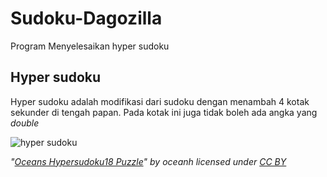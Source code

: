 # Sudoku-Dagozilla

Program Menyelesaikan hyper sudoku

## Hyper sudoku

Hyper sudoku adalah modifikasi dari sudoku dengan menambah 4 kotak sekunder di tengah papan. Pada kotak ini juga tidak boleh ada angka yang *double*

![hyper sudoku](https://upload.wikimedia.org/wikipedia/commons/thumb/1/12/Oceans_Hypersudoku18_Puzzle.svg/480px-Oceans_Hypersudoku18_Puzzle.svg.png?download)

*"[Oceans Hypersudoku18 Puzzle](https://commons.wikimedia.org/w/index.php?curid=2489350/)" by oceanh
licensed under [CC BY](https://creativecommons.org/licenses/by/2.5/)*
